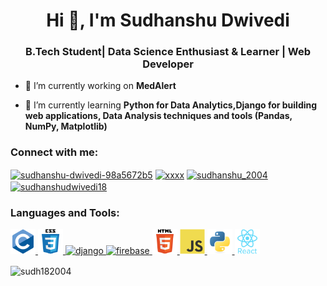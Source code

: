 <h1 align="center">Hi 👋, I'm Sudhanshu Dwivedi</h1>
<h3 align="center">B.Tech Student| Data Science Enthusiast & Learner | Web Developer</h3>

- 🔭 I’m currently working on **MedAlert**

- 🌱 I’m currently learning **Python for Data Analytics,Django for building web applications, Data Analysis techniques and tools (Pandas, NumPy, Matplotlib)**

<h3 align="left">Connect with me:</h3>
<p align="left">
<a href="https://linkedin.com/in/udhanshu-dwivedi-98a5672b5" target="blank"><img align="center" src="https://raw.githubusercontent.com/rahuldkjain/github-profile-readme-generator/master/src/images/icons/Social/linked-in-alt.svg" alt="sudhanshu-dwivedi-98a5672b5" height="30" width="40" /></a>
<a href="https://instagram.com/xxxx" target="blank"><img align="center" src="https://raw.githubusercontent.com/rahuldkjain/github-profile-readme-generator/master/src/images/icons/Social/instagram.svg" alt="xxxx" height="30" width="40" /></a>
<a href="https://www.codechef.com/users/sudhanshu_2004" target="blank"><img align="center" src="https://cdn.jsdelivr.net/npm/simple-icons@3.1.0/icons/codechef.svg" alt="sudhanshu_2004" height="30" width="40" /></a>
<a href="https://discord.gg/sudhanshudwivedi18" target="blank"><img align="center" src="https://raw.githubusercontent.com/rahuldkjain/github-profile-readme-generator/master/src/images/icons/Social/discord.svg" alt="sudhanshudwivedi18" height="30" width="40" /></a>
</p>

<h3 align="left">Languages and Tools:</h3>
<p align="left"> <a href="https://www.cprogramming.com/" target="_blank" rel="noreferrer"> <img src="https://raw.githubusercontent.com/devicons/devicon/master/icons/c/c-original.svg" alt="c" width="40" height="40"/> </a> <a href="https://www.w3schools.com/css/" target="_blank" rel="noreferrer"> <img src="https://raw.githubusercontent.com/devicons/devicon/master/icons/css3/css3-original-wordmark.svg" alt="css3" width="40" height="40"/> </a> <a href="https://www.djangoproject.com/" target="_blank" rel="noreferrer"> <img src="https://cdn.worldvectorlogo.com/logos/django.svg" alt="django" width="40" height="40"/> </a> <a href="https://firebase.google.com/" target="_blank" rel="noreferrer"> <img src="https://www.vectorlogo.zone/logos/firebase/firebase-icon.svg" alt="firebase" width="40" height="40"/> </a> <a href="https://www.w3.org/html/" target="_blank" rel="noreferrer"> <img src="https://raw.githubusercontent.com/devicons/devicon/master/icons/html5/html5-original-wordmark.svg" alt="html5" width="40" height="40"/> </a> <a href="https://developer.mozilla.org/en-US/docs/Web/JavaScript" target="_blank" rel="noreferrer"> <img src="https://raw.githubusercontent.com/devicons/devicon/master/icons/javascript/javascript-original.svg" alt="javascript" width="40" height="40"/> </a> <a href="https://www.python.org" target="_blank" rel="noreferrer"> <img src="https://raw.githubusercontent.com/devicons/devicon/master/icons/python/python-original.svg" alt="python" width="40" height="40"/> </a> <a href="https://reactjs.org/" target="_blank" rel="noreferrer"> <img src="https://raw.githubusercontent.com/devicons/devicon/master/icons/react/react-original-wordmark.svg" alt="react" width="40" height="40"/> </a> </p>

<p><img align="center" src="https://github-readme-stats.vercel.app/api/top-langs?username=sudh182004&show_icons=true&locale=en&layout=compact" alt="sudh182004" /></p>
